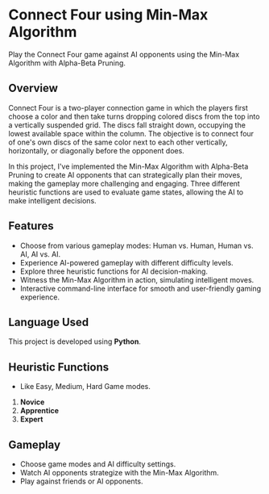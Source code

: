 # Connect Four using Min-Max Algorithm

Play the Connect Four game against AI opponents using the Min-Max Algorithm with Alpha-Beta Pruning.

## Overview

Connect Four is a two-player connection game in which the players first choose a color and then take turns dropping colored discs from the top into a vertically suspended grid. The discs fall straight down, occupying the lowest available space within the column. The objective is to connect four of one's own discs of the same color next to each other vertically, horizontally, or diagonally before the opponent does.

In this project, I've implemented the Min-Max Algorithm with Alpha-Beta Pruning to create AI opponents that can strategically plan their moves, making the gameplay more challenging and engaging. Three different heuristic functions are used to evaluate game states, allowing the AI to make intelligent decisions.

## Features

- Choose from various gameplay modes: Human vs. Human, Human vs. AI, AI vs. AI.
- Experience AI-powered gameplay with different difficulty levels.
- Explore three heuristic functions for AI decision-making.
- Witness the Min-Max Algorithm in action, simulating intelligent moves.
- Interactive command-line interface for smooth and user-friendly gaming experience.

## Language Used

This project is developed using **Python**.

## Heuristic Functions

- Like Easy, Medium, Hard Game modes.
1. **Novice**
2. **Apprentice**
3. **Expert**


## Gameplay

- Choose game modes and AI difficulty settings.
- Watch AI opponents strategize with the Min-Max Algorithm.
- Play against friends or AI opponents.
